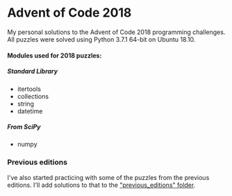 # Advent of Code 2018
My personal solutions to the Advent of Code 2018 programming challenges. All puzzles were solved using Python 3.7.1 64-bit on Ubuntu 18.10.


#### Modules used for 2018 puzzles:
##### Standard Library
- itertools
- collections
- string
- datetime

##### From SciPy
- numpy


### Previous editions
I've also started practicing with some of the puzzles from the previous editions. I'll add solutions to that to the ["previous_editions" folder](../../tree/master/previous_editions/).
